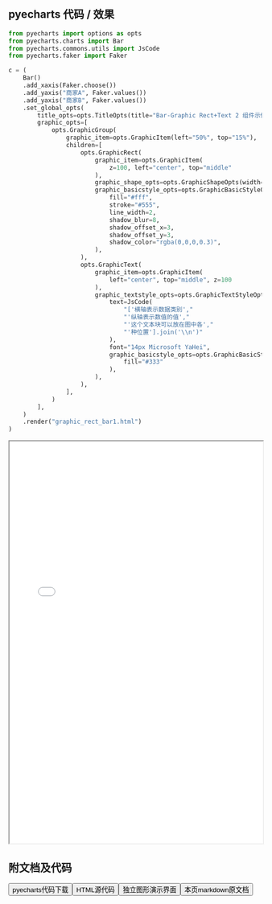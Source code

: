 
## pyecharts 代码 / 效果

```python
from pyecharts import options as opts
from pyecharts.charts import Bar
from pyecharts.commons.utils import JsCode
from pyecharts.faker import Faker

c = (
    Bar()
    .add_xaxis(Faker.choose())
    .add_yaxis("商家A", Faker.values())
    .add_yaxis("商家B", Faker.values())
    .set_global_opts(
        title_opts=opts.TitleOpts(title="Bar-Graphic Rect+Text 2 组件示例"),
        graphic_opts=[
            opts.GraphicGroup(
                graphic_item=opts.GraphicItem(left="50%", top="15%"),
                children=[
                    opts.GraphicRect(
                        graphic_item=opts.GraphicItem(
                            z=100, left="center", top="middle"
                        ),
                        graphic_shape_opts=opts.GraphicShapeOpts(width=190, height=90),
                        graphic_basicstyle_opts=opts.GraphicBasicStyleOpts(
                            fill="#fff",
                            stroke="#555",
                            line_width=2,
                            shadow_blur=8,
                            shadow_offset_x=3,
                            shadow_offset_y=3,
                            shadow_color="rgba(0,0,0,0.3)",
                        ),
                    ),
                    opts.GraphicText(
                        graphic_item=opts.GraphicItem(
                            left="center", top="middle", z=100
                        ),
                        graphic_textstyle_opts=opts.GraphicTextStyleOpts(
                            text=JsCode(
                                "['横轴表示数据类别',"
                                "'纵轴表示数值的值',"
                                "'这个文本块可以放在图中各',"
                                "'种位置'].join('\\n')"
                            ),
                            font="14px Microsoft YaHei",
                            graphic_basicstyle_opts=opts.GraphicBasicStyleOpts(
                                fill="#333"
                            ),
                        ),
                    ),
                ],
            )
        ],
    )
    .render("graphic_rect_bar1.html")
)

```

<iframe width="100%" height="800px" src="/pyecharts/Graphic/graphic_rect_bar1.html"></iframe>

## 附文档及代码

<a href="https://cdn.jsdelivr.net/gh/wfy-belief/python/docs/pyecharts/Graphic/graphic_rect_bar1.py"><button class="mybutton">pyecharts代码下载</button></a><a href="https://cdn.jsdelivr.net/gh/wfy-belief/python/docs/pyecharts/Graphic/graphic_rect_bar1.html"><button class="mybutton">HTML源代码</button></a><a href="https://python.wfyblog.cn/pyecharts/Graphic/graphic_rect_bar1.html"><button class="mybutton">独立图形演示界面</button></a><a href="https://cdn.jsdelivr.net/gh/wfy-belief/python/docs/pyecharts/Graphic/graphic_rect_bar1.md"><button class="mybutton">本页markdown原文档</button></a>